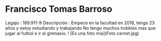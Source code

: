 # Francisco Tomas Barroso
Legajo : 169.911-9
Descripción : Empece en la facultad en 2018, tengo 23 años y estoy estudiando y trabajando
No tengo muchos hobbies mas que jugar al futbol e ir al gimnasio.
 ! [Es una foto mia](Foto carnet.jpg)
